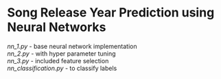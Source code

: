 # Song Release Year Prediction using Neural Networks

*nn_1.py* - base neural network implementation <br />
*nn_2.py* - with hyper parameter tuning <br />
*nn_3.py* - included feature selection <br />
*nn_classification.py* - to classify labels <br />
